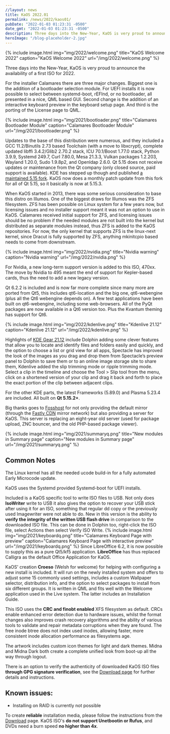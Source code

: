 ```yaml
---
//layout: news
title: KaOS 2022.01
permalink: /news/2022/kaos01/
pubDate: "2022-01-03 01:23:31 -0500"
date_gmt: "2022-01-03 01:23:31 -0500"
description: Three days into the New-Year, KaOS is very proud to announce the availability of a first ISO for 2022.
heroImage: "/blog-placeholder-2.jpg"
---
```


{% include image.html
            img="img/2022/welcome.png"
            title="KaOS Welcome 2022"
            caption="KaOS Welcome 2022"
            url="/img/2022/welcome.png" %}

Three days into the New-Year, KaOS is very proud to announce the availability of a first ISO for 2022.

For the installer Calamares there are three major changes. Biggest one is the addition of a bootloader selection module. For UEFI installs it is now possible to select between systemd-boot, rEFInd, or no bootloader, all presented in a nice, QML based GUI. Second change is the addition of an interactive keyboard preview in the keyboard setup page. And third is the porting of the License page to QML.

{% include image.html
            img="img/2021/bootloader.png"
            title="Calamares Bootloader Module"
            caption="Calamares Bootloader Module"
            url="/img/2021/bootloader.png" %}

Updates to the base of this distribution were numerous, and they included a GCC 11.2/Binutils 2.73 based Toolchain (with a move to libxcrypt), complete updated libffi 3.4.2/Glib2 2.70.2 stack, ICU 70.1/Boost 1.77.0 stack, Python 3.9.9, Systemd 249.7, Curl 7.80.0, Mesa 21.3.3, Vulkan packages 1.2.203, Wayland 1.20.0, Sudo 1.9.8p2, and Openldap 2.6.0.
Qt 5.15 does not receive updates or maintenance from the Qt company (only closed source, paid support is available). KDE has stepped up though and published [a maintained 5.15 fork](https://dot.kde.org/2021/04/06/announcing-kdes-qt-5-patch-collection). KaOS now does a monthly patch update from this fork for all of Qt 5.15, so it basically is now at 5.15.3.

When KaOS started in 2013, there was some serious consideration to base this distro on Illumos. One of the biggest draws for Illumos was the ZFS filesystem.
ZFS has been possible on Linux system for a few years now, but licensing issues and no installer support meant it was not an option to use in KaOS.
Calamares received initial support for ZFS, and licensing issues should be no problem if the needed modules are not built into the kernel but distributed as separate modules instead, thus ZFS is added to the KaOS repositories.
For now, the only kernel that supports ZFS is the linux-next kernel, since Dracut is fully supported by ZFS, anything mkinitcpio based needs to come from downstream.

{% include image.html
            img="img/2022/nvidia.png"
            title="Nvidia warning"
            caption="Nvidia warning"
            url="/img/2022/nvidia.png" %}

For Nvidia, a new long-term support version is added to this ISO, 470xx. The move by Nvidia to 495 meant the end of support for Kepler-based cards, thus the need to add a new legacy version.

Qt 6.2.2 is included and is now far more complete since many more are ported from Qt5, this includes qt6-location and the big one, qt6-webengine (plus all the Qt6 webengine depends on). A few test applications have been built on qt6-webengine, including some web-browsers. All of the PyQt packages are now available in a Qt6 version too. Plus the Kvantum theming has support for Qt6.

{% include image.html
            img="img/2022/kdenlive.png"
            title="Kdenlive 21.12"
            caption="Kdenlive 21.12"
            url="/img/2022/kdenlive.png" %}

Highlights of [KDE Gear 21.12](https://kde.org/announcements/gear/21.12.0/) include Dolphin adding some clever features that allow you to locate and identify files and folders easily and quickly, and the option to choose a list or grid view for all apps, Spectacle has improved the look of the images as you drag and drop them from Spectacle’s preview panel to Dolphin to save them or to an online image storage site to share them, Kdenlive added the slip trimming mode or ripple trimming mode. Select a clip in the timeline and choose the Tool > Slip tool from the menu, click on a shortened version of your clip and drag it back and forth to place the exact portion of the clip between adjacent clips.

For the other KDE parts, the latest Frameworks (5.89.0) and Plasma 5.23.4 are included. All built on **Qt 5.15.2+**.

Big thanks goes to [Fosshost](https://fosshost.org/) for not only providing the default mirror (through the [Fastly CDN](https://fosshost.org/news/fosshost-mirror-service-changes) mirror network) but also providing a server for KaOS. This server is replacing an eight-year old server (used for package upload, ZNC bouncer, and the old PHP-based package viewer).

{% include image.html
            img="img/2021/summaryq.png"
            title="New modules in Summary page"
            caption="New modules in Summary page"
            url="/img/2021/summaryq.png" %}

## Common Notes

The Linux kernel has all the needed ucode build-in for a fully automated Early Microcode update.

KaOS uses the Systemd provided Systemd-boot for UEFI installs.

Included is a KaOS specific tool to write ISO files to USB. Not only does **IsoWriter** write to USB it also gives the option to recover your USB stick after using it for an ISO, something that regular dd copy or the previously used Imagewriter were not able to do. New in this version is the ability to **verify the integrity of the written USB flash drive** in comparison to the downloaded ISO file. This can be done in Dolphin too, right-click the ISO file, select Actions then select Verify ISO Write.
{% include image.html
            img="img/2021/keyboardq.png"
            title="Calamares Keyboard Page with preview"
            caption="Calamares Keyboard Page with interactive preview"
            url="/img/2021/keyboardq.png" %}
Since LibreOffice 6.2, it is now possible to supply this as a pure Qt5/kf5 application. **LibreOffice** has thus replaced Calligra as the default Office Application for KaOS.

KaOS' creation **Croeso** (Welsh for welcome) for helping with configuring a new install is included. It will run on the newly installed system and offers to adjust some 15 commonly used settings, includes a custom Wallpaper selector, distribution info, and the option to select packages to install from six different groups. It is written in QML and fits well with the Welcome application used in the Live system. The latter includes an Installation Guide.

This ISO uses the **CRC and finobt enabled** XFS filesystem as default. CRCs enable enhanced error detection due to hardware issues, whilst the format changes also improves crash recovery algorithms and the ability of various tools to validate and repair metadata corruptions when they are found. The free inode btree does not index used inodes, allowing faster, more consistent inode allocation performance as filesystems age.

The artwork includes custom icon themes for light and dark themes. Midna and Midna Dark both create a complete unified look from boot-up all the way through logout.

There is an option to verify the authenticity of downloaded KaOS ISO files **through GPG signature verification**, see the [Download page](https://kaosx.us/pages/download/#authenticity-check) for further details and instructions.

## Known issues:

- Installing on RAID is currently not possible

To create **reliable** installation media, please follow the instructions from the [Download](http://kaosx.us/download/) page. KaOS ISO's **do not support Unetbootin or Rufus**, and DVDs need a burn speed **no higher than 4x**.
